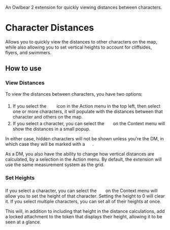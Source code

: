 An Owlbear 2 extension for quickly viewing distances between characters.

# Character Distances

Allows you to quickly view the distances to other characters on the map, while also allowing you to set vertical heights to account for cliffsides, flyers, and swimmers.

## How to use

### View Distances

To view the distances between characters, you have two options:

1. If you select the <img src="https://raw.githubusercontent.com/Croebh/owlbear-distances/main/public/distances.svg" width=24 alt="Character Distances Icon"> icon in the Action menu in the top left, then select one or more characters, it will populate with the distances between that character and others on the map.
2. If you select a character, you can select the <img src="https://raw.githubusercontent.com/Croebh/owlbear-distances/main/public/distances.svg" width=20 alt="Character Distances Icon"> on the Context menu will show the distances in a small popup.

In either case, hidden characters will not be shown unless you're the DM, in which case they will be marked with a <img src="https://raw.githubusercontent.com/Croebh/owlbear-distances/main/invisible.svg" width=20 alt="Invisible Icon">.

As a DM, you also have the ability to change how vertical distances are calculated, by a selection in the Action menu. By default, the extension will use the same measurement system as the grid.

### Set Heights
If you select a character, you can select the <img src="https://raw.githubusercontent.com/Croebh/owlbear-distances/main/public/wing.svg" width=20 alt="Height Icon"> on the Context menu will allow you to set the height of that character. Setting the height to 0 will clear it. If you select multiple characters, you can set all of their heights at once.

This will, in addition to including that height in the distance calculations, add a locked attachment to the token that displays their height, allowing it to be seen at a glance.